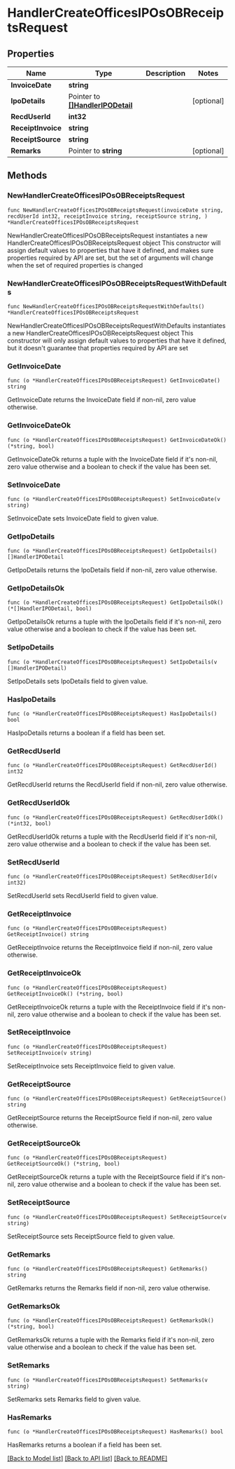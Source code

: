 # HandlerCreateOfficesIPOsOBReceiptsRequest

## Properties

Name | Type | Description | Notes
------------ | ------------- | ------------- | -------------
**InvoiceDate** | **string** |  | 
**IpoDetails** | Pointer to [**[]HandlerIPODetail**](HandlerIPODetail.md) |  | [optional] 
**RecdUserId** | **int32** |  | 
**ReceiptInvoice** | **string** |  | 
**ReceiptSource** | **string** |  | 
**Remarks** | Pointer to **string** |  | [optional] 

## Methods

### NewHandlerCreateOfficesIPOsOBReceiptsRequest

`func NewHandlerCreateOfficesIPOsOBReceiptsRequest(invoiceDate string, recdUserId int32, receiptInvoice string, receiptSource string, ) *HandlerCreateOfficesIPOsOBReceiptsRequest`

NewHandlerCreateOfficesIPOsOBReceiptsRequest instantiates a new HandlerCreateOfficesIPOsOBReceiptsRequest object
This constructor will assign default values to properties that have it defined,
and makes sure properties required by API are set, but the set of arguments
will change when the set of required properties is changed

### NewHandlerCreateOfficesIPOsOBReceiptsRequestWithDefaults

`func NewHandlerCreateOfficesIPOsOBReceiptsRequestWithDefaults() *HandlerCreateOfficesIPOsOBReceiptsRequest`

NewHandlerCreateOfficesIPOsOBReceiptsRequestWithDefaults instantiates a new HandlerCreateOfficesIPOsOBReceiptsRequest object
This constructor will only assign default values to properties that have it defined,
but it doesn't guarantee that properties required by API are set

### GetInvoiceDate

`func (o *HandlerCreateOfficesIPOsOBReceiptsRequest) GetInvoiceDate() string`

GetInvoiceDate returns the InvoiceDate field if non-nil, zero value otherwise.

### GetInvoiceDateOk

`func (o *HandlerCreateOfficesIPOsOBReceiptsRequest) GetInvoiceDateOk() (*string, bool)`

GetInvoiceDateOk returns a tuple with the InvoiceDate field if it's non-nil, zero value otherwise
and a boolean to check if the value has been set.

### SetInvoiceDate

`func (o *HandlerCreateOfficesIPOsOBReceiptsRequest) SetInvoiceDate(v string)`

SetInvoiceDate sets InvoiceDate field to given value.


### GetIpoDetails

`func (o *HandlerCreateOfficesIPOsOBReceiptsRequest) GetIpoDetails() []HandlerIPODetail`

GetIpoDetails returns the IpoDetails field if non-nil, zero value otherwise.

### GetIpoDetailsOk

`func (o *HandlerCreateOfficesIPOsOBReceiptsRequest) GetIpoDetailsOk() (*[]HandlerIPODetail, bool)`

GetIpoDetailsOk returns a tuple with the IpoDetails field if it's non-nil, zero value otherwise
and a boolean to check if the value has been set.

### SetIpoDetails

`func (o *HandlerCreateOfficesIPOsOBReceiptsRequest) SetIpoDetails(v []HandlerIPODetail)`

SetIpoDetails sets IpoDetails field to given value.

### HasIpoDetails

`func (o *HandlerCreateOfficesIPOsOBReceiptsRequest) HasIpoDetails() bool`

HasIpoDetails returns a boolean if a field has been set.

### GetRecdUserId

`func (o *HandlerCreateOfficesIPOsOBReceiptsRequest) GetRecdUserId() int32`

GetRecdUserId returns the RecdUserId field if non-nil, zero value otherwise.

### GetRecdUserIdOk

`func (o *HandlerCreateOfficesIPOsOBReceiptsRequest) GetRecdUserIdOk() (*int32, bool)`

GetRecdUserIdOk returns a tuple with the RecdUserId field if it's non-nil, zero value otherwise
and a boolean to check if the value has been set.

### SetRecdUserId

`func (o *HandlerCreateOfficesIPOsOBReceiptsRequest) SetRecdUserId(v int32)`

SetRecdUserId sets RecdUserId field to given value.


### GetReceiptInvoice

`func (o *HandlerCreateOfficesIPOsOBReceiptsRequest) GetReceiptInvoice() string`

GetReceiptInvoice returns the ReceiptInvoice field if non-nil, zero value otherwise.

### GetReceiptInvoiceOk

`func (o *HandlerCreateOfficesIPOsOBReceiptsRequest) GetReceiptInvoiceOk() (*string, bool)`

GetReceiptInvoiceOk returns a tuple with the ReceiptInvoice field if it's non-nil, zero value otherwise
and a boolean to check if the value has been set.

### SetReceiptInvoice

`func (o *HandlerCreateOfficesIPOsOBReceiptsRequest) SetReceiptInvoice(v string)`

SetReceiptInvoice sets ReceiptInvoice field to given value.


### GetReceiptSource

`func (o *HandlerCreateOfficesIPOsOBReceiptsRequest) GetReceiptSource() string`

GetReceiptSource returns the ReceiptSource field if non-nil, zero value otherwise.

### GetReceiptSourceOk

`func (o *HandlerCreateOfficesIPOsOBReceiptsRequest) GetReceiptSourceOk() (*string, bool)`

GetReceiptSourceOk returns a tuple with the ReceiptSource field if it's non-nil, zero value otherwise
and a boolean to check if the value has been set.

### SetReceiptSource

`func (o *HandlerCreateOfficesIPOsOBReceiptsRequest) SetReceiptSource(v string)`

SetReceiptSource sets ReceiptSource field to given value.


### GetRemarks

`func (o *HandlerCreateOfficesIPOsOBReceiptsRequest) GetRemarks() string`

GetRemarks returns the Remarks field if non-nil, zero value otherwise.

### GetRemarksOk

`func (o *HandlerCreateOfficesIPOsOBReceiptsRequest) GetRemarksOk() (*string, bool)`

GetRemarksOk returns a tuple with the Remarks field if it's non-nil, zero value otherwise
and a boolean to check if the value has been set.

### SetRemarks

`func (o *HandlerCreateOfficesIPOsOBReceiptsRequest) SetRemarks(v string)`

SetRemarks sets Remarks field to given value.

### HasRemarks

`func (o *HandlerCreateOfficesIPOsOBReceiptsRequest) HasRemarks() bool`

HasRemarks returns a boolean if a field has been set.


[[Back to Model list]](../README.md#documentation-for-models) [[Back to API list]](../README.md#documentation-for-api-endpoints) [[Back to README]](../README.md)


